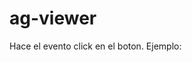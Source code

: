 ag-viewer
=========

Hace el evento click en el boton. Ejemplo:

<div id="btn_cap_home" class="btn" data-module="bcn-goto" data-goto="presentacion_DataTool_Vetcenter/home/"></div>
